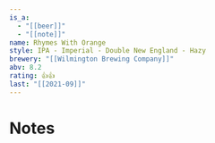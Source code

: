 ```yaml
---
is_a:
  - "[[beer]]"
  - "[[note]]"
name: Rhymes With Orange
style: IPA - Imperial - Double New England - Hazy
brewery: "[[Wilmington Brewing Company]]"
abv: 8.2
rating: 👍👍
last: "[[2021-09]]"
---
```

# Notes

